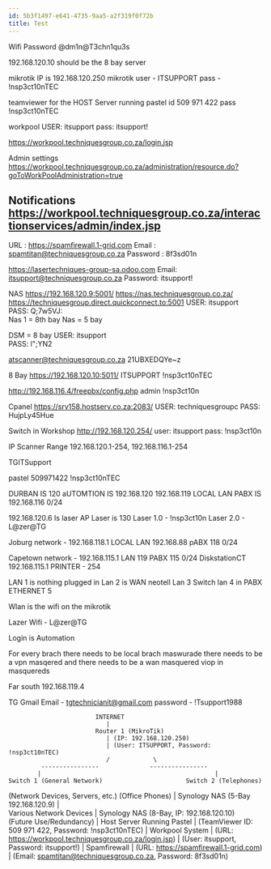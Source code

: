 ```yaml
---
id: 5b3f1497-e641-4735-9aa5-a2f319f0f72b
title: Test
---
```

Wifi Password 
@dm1n@T3chn1qu3s

192.168.120.10 should be the 8 bay server

mikrotik IP is 192.168.120.250
mikrotik user - ITSUPPORT
pass - !nsp3ct10nTEC

teamviewer for the HOST Server running pastel 
id 509 971 422
pass !nsp3ct10nTEC

workpool
USER: itsupport
pass: itsupport!

https://workpool.techniquesgroup.co.za/login.jsp

Admin settings
https://workpool.techniquesgroup.co.za/administration/resource.do?goToWorkPoolAdministration=true

Notifications
https://workpool.techniquesgroup.co.za/interactionservices/admin/index.jsp
-------
URL : https://spamfirewall.1-grid.com
Email : spamtitan@techniquesgroup.co.za
Password : 8f3sd01n

https://lasertechniques-group-sa.odoo.com
Email: itsupport@techniquesgroup.co.za
Password: itsupport!

NAS 
https://192.168.120.9:5001/
https://nas.techniquesgroup.co.za/
https://techniquesgroup.direct.quickconnect.to:5001
USER: itsupport                       
PASS: Q;7w5VJ:  
Nas 1 = 8th bay
Nas = 5 bay

DSM = 8 bay
USER: itsupport                       
PASS: l";YN2 

atscanner@techniquesgroup.co.za
21UBXEDQYe~z


8 Bay 
https://192.168.120.10:5011/
ITSUPPORT
!nsp3ct10nTEC


http://192.168.116.4/freepbx/config.php
admin
!nsp3ct10n


Cpanel
https://srv158.hostserv.co.za:2083/
USER: techniquesgroupc
PASS: HujpLy45Hue


Switch in Workshop
http://192.168.120.254/
user: itsupport
pass: !nsp3ct10n

IP Scanner Range
192.168.120.1-254, 192.168.116.1-254

TGITSupport


pastel
509971422
!nsp3ct10nTEC


DURBAN IS 120
aUTOMTION IS 192.168.120
192.168.119 LOCAL LAN
PABX IS 192.168.116 0/24

192.168.120.6 Is laser AP
Laser is 130
Laser 1.0 - !nsp3ct10n
Laser 2.0 - L@zer@TG


Joburg network - 192.168.118.1
LOCAL LAN 192.168.88 
pABX 118 0/24

Capetown network - 192.168.115.1
LAN 119 
PABX 115 0/24
DiskstationCT 192.168.115.1
PRINTER - 254



LAN 1 is nothing plugged in 
Lan 2 is WAN neotell
Lan 3 Switch 
lan 4 in PABX 
ETHERNET 5 

Wlan  is the wifi on the mikrotik



Lazer Wifi - L@zer@TG




Login is Automation

For every brach there needs to be local brach maswurade
there needs to be a vpn masqered 
and there needs to be a wan masquered
viop in masquereds

Far south 192.168.119.4

TG Gmail
Email - tgtechnicianit@gmail.com
password - !Tsupport1988



                            INTERNET
                               |
                            Router 1 (MikroTik)
                               | (IP: 192.168.120.250)
                               | (User: ITSUPPORT, Password: !nsp3ct10nTEC)
                               /            \
             ----------------              ----------------
            |                                                |
    Switch 1 (General Network)                       Switch 2 (Telephones)
  (Network Devices, Servers, etc.)                 (Office Phones)
            |
    Synology NAS (5-Bay 192.168.120.9)
            |  
    Various Network Devices
            |
    Synology NAS (8-Bay, IP: 192.168.120.10)  
   (Future Use/Redundancy)
            |
     Host Server Running Pastel
         | (TeamViewer ID: 509 971 422, Password: !nsp3ct10nTEC)
            |
       Workpool System
         | (URL: https://workpool.techniquesgroup.co.za/login.jsp)
         | (User: itsupport, Password: itsupport!)
            |
       Spamfirewall
         | (URL: https://spamfirewall.1-grid.com)
         | (Email: spamtitan@techniquesgroup.co.za, Password: 8f3sd01n)
